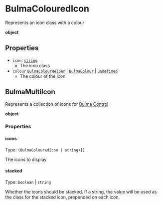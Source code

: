 # BulmaColouredIcon

Represents an icon class with a colour

**object**

## Properties

- `icon`: [`string`](https://developer.mozilla.org/docs/Web/JavaScript/Reference/Global_Objects/String)
	- The icon class
- `colour` [`BulmaColourHelper`](../types/common_types.md#bulmacolourhelper) | [`BulmaColour`](../types/common_types.md#bulmacolour) | [`undefined`](https://developer.mozilla.org/docs/Web/JavaScript/Reference/Global_Objects/undefined)
	- The colour of the icon

## BulmaMultiIcon

Represents a collection of icons for [Bulma Control](../components/form/BulmaFormInputs.md#bulmaformcontrol)

**object**

### Properties

#### icons

Type: `(BulmaColouredIcon | string)[]`

The icons to display

#### stacked

Type: `boolean` | `string`

Whether the icons should be stacked. If a string, the value will be used as the class for the stacked icon, prepended on
each icon.